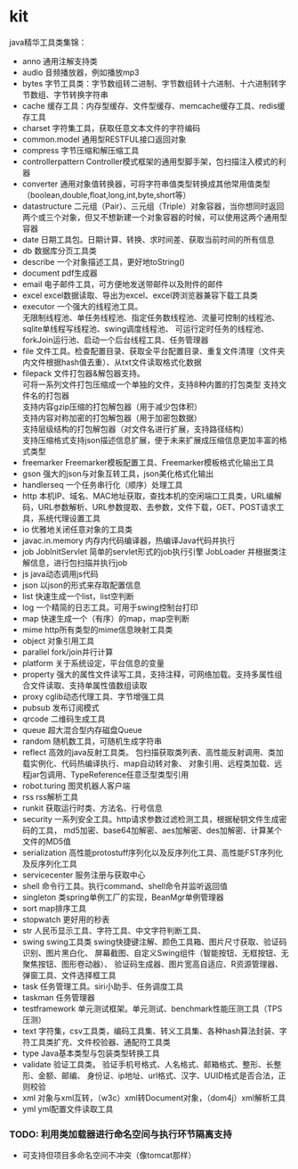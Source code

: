 # kit
java精华工具类集锦：

- anno 通用注解支持类
- audio 音频播放器，例如播放mp3
- bytes 字节工具类：字节数组转二进制、字节数组转十六进制、十六进制转字节数组、字节转换字符串
- cache 缓存工具：内存型缓存、文件型缓存、memcache缓存工具、redis缓存工具
- charset 字符集工具，获取任意文本文件的字符编码
- common.model 通用型RESTFUL接口返回对象
- compress 字节压缩和解压缩工具
- controllerpattern Controller模式框架的通用型脚手架，包扫描注入模式的利器
- converter 通用对象值转换器，可将字符串值类型转换成其他常用值类型（boolean,double,float,long,int,byte,short等）
- datastructure 二元组（Pair）、三元组（Triple）对象容器，当你想同时返回两个或三个对象，但又不想新建一个对象容器的时候，可以使用这两个通用型容器
- date 日期工具包。日期计算、转换、求时间差、获取当前时间的所有信息
- db 数据库分页工具类
- describe 一个对象描述工具，更好地toString()
- document pdf生成器
- email 电子邮件工具，可方便地发送带邮件以及附件的邮件
- excel  excel数据读取、导出为excel、excel跨浏览器兼容下载工具类
- executor 一个强大的线程池工具。  
无限制线程池、单任务线程池、指定任务数线程池、流量可控制的线程池、
sqlite单线程写线程池、swing调度线程池、
可运行定时任务的线程池、forkJoin运行池、启动一个后台线程工具、任务管理器
- file 文件工具。检查配置目录、获取全平台配置目录、重复文件清理（文件夹内文件根据hash值去重）、从txt文件读取格式化数据
- filepack 文件打包器&解包器支持。  
    可将一系列文件打包压缩成一个单独的文件，支持8种内置的打包类型
	支持文件名的打包器  
	支持内容gzip压缩的打包解包器（用于减少包体积）  
	支持内容对称加密的打包解包器（用于加密包数据）  
	支持层级结构的打包解包器（对文件名进行扩展，支持路径结构）     
	支持压缩格式支持json描述信息扩展，便于未来扩展成压缩信息更加丰富的格式类型
- freemarker Freemarker模板配置工具、Freemarker模板格式化输出工具
- gson 强大的json与对象互转工具，json美化格式化输出
- handlerseq 一个任务串行化（顺序）处理工具
- http 本机IP、域名、MAC地址获取，查找本机的空闲端口工具类，URL编解码，URL参数解析、URL参数提取、去参数，文件下载，GET、POST请求工具，系统代理设置工具
- io 优雅地关闭任意对象的工具类
- javac.in.memory 内存内代码编译器，热编译Java代码并执行
- job
    JobInitServlet 简单的servlet形式的job执行引擎
    JobLoader  并根据类注解信息，进行包扫描并执行job
- js java动态调用js代码
- json 以json的形式来存取配置信息
- list 快速生成一个list，list空判断
- log 一个精简的日志工具。可用于swing控制台打印
- map 快速生成一个（有序）的map，map空判断
- mime http所有类型的mime信息映射工具类
- object 对象引用工具
- parallel fork/join并行计算
- platform 关于系统设定，平台信息的变量
- property 强大的属性文件读写工具，支持注释，可网络加载。支持多属性组合文件读取、支持单属性值数组读取
- proxy cglib动态代理工具、字节增强工具
- pubsub 发布订阅模式
- qrcode 二维码生成工具
- queue  超大混合型内存磁盘Queue
- random 随机数工具，可随机生成字符串
- reflect 高效的java反射工具类。
包扫描获取类列表、高性能反射调用、类加载实例化、代码热编译执行、map自动转对象、
对象引用、远程类加载、远程jar包调用、TypeReference任意泛型类型引用
- robot.turing 图灵机器人客户端
- rss rss解析工具
- runkit 获取运行时类、方法名、行号信息
- security 一系列安全工具。http请求参数过滤检测工具，根据秘钥文件生成密码的工具，
md5加密、base64加解密、aes加解密、des加解密、计算某个文件的MD5值
- serialization 高性能protostuff序列化以及反序列化工具、高性能FST序列化及反序列化工具
- servicecenter 服务注册与获取中心
- shell  命令行工具。执行command、shell命令并监听返回值
- singleton 类spring单例工厂的实现，BeanMgr单例管理器
- sort map排序工具
- stopwatch 更好用的秒表
- str 人民币显示工具、字符工具、中文字符判断工具、
- swing swing工具类
swing快捷键注解、颜色工具箱、图片尺寸获取、验证码识别、图片黑白化、
屏幕截图、自定义Swing组件（智能按钮、无框按钮、无聚焦按钮、图形卷动器）、
验证码生成器、图片宽高自适应、R资源管理器、弹窗工具、文件选择框工具
- task  任务管理工具。siri小助手、任务调度工具
- taskman 任务管理器
- testframework 单元测试框架。单元测试、benchmark性能压测工具（TPS压测）
- text 字符集，csv工具类，编码工具集、转义工具集、各种hash算法封装、字符工具类扩充、文件校验器、通配符工具类
- type Java基本类型与包装类型转换工具
- validate 验证工具类。 验证手机号格式、人名格式、邮箱格式、整形、长整形、金额、邮编、
身份证、ip地址、url格式、汉字、UUID格式是否合法，正则校验
- xml 对象与xml互转，（w3c）xml转Document对象，（dom4j）xml解析工具
- yml yml配置文件读取工具

### TODO: 利用类加载器进行命名空间与执行环节隔离支持
- 可支持但项目多命名空间不冲突（像tomcat那样）
